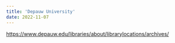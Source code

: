 ```yaml
---
title: 'Depauw University'
date: 2022-11-07
---
```

https://www.depauw.edu/libraries/about/librarylocations/archives/
